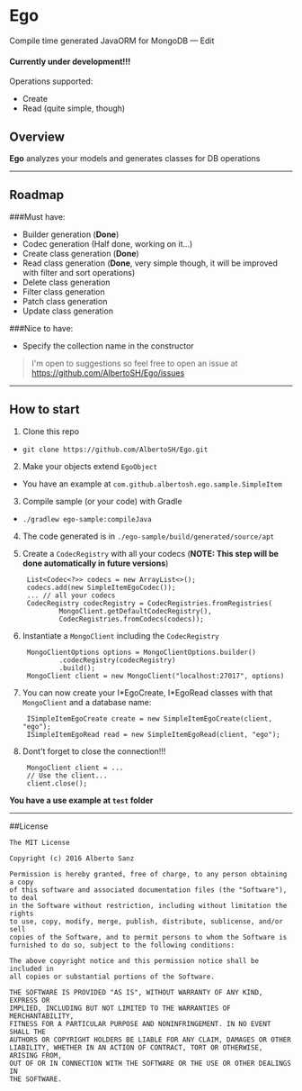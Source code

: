 # Ego


Compile time generated JavaORM for MongoDB — Edit

#### **Currently under development!!!**

Operations supported:

* Create
* Read (quite simple, though)

## Overview

**Ego** analyzes your models and generates classes for DB operations

---

## Roadmap

###Must have:

- Builder generation (**Done**)
- Codec generation (Half done, working on it...)
- Create class generation (**Done**)
- Read class generation (**Done**, very simple though, it will be improved with filter and sort operations)
- Delete class generation
- Filter class generation
- Patch class generation
- Update class generation

###Nice to have:

- Specify the collection name in the constructor


> I'm open to suggestions so feel free to open an issue at https://github.com/AlbertoSH/Ego/issues

---

## How to start

1. Clone this repo
  * `git clone https://github.com/AlbertoSH/Ego.git`
2. Make your objects extend `EgoObject`
  * You have an example at `com.github.albertosh.ego.sample.SimpleItem`
3. Compile sample (or your code) with Gradle
  * `./gradlew ego-sample:compileJava`
4. The code generated is in `./ego-sample/build/generated/source/apt`
5. Create a `CodecRegistry` with all your codecs (**NOTE: This step will be done automatically in future versions**)
   
        List<Codec<?>> codecs = new ArrayList<>();
        codecs.add(new SimpleItemEgoCodec());
        ... // all your codecs
        CodecRegistry codecRegistry = CodecRegistries.fromRegistries(
                MongoClient.getDefaultCodecRegistry(),
                CodecRegistries.fromCodecs(codecs));


6. Instantiate a `MongoClient` including the `CodecRegistry`

        MongoClientOptions options = MongoClientOptions.builder()
                .codecRegistry(codecRegistry)
                .build();
        MongoClient client = new MongoClient("localhost:27017", options)

7. You can now create your I\*EgoCreate, I\*EgoRead classes with that `MongoClient` and a database name: 

        ISimpleItemEgoCreate create = new SimpleItemEgoCreate(client, "ego");
        ISimpleItemEgoRead read = new SimpleItemEgoRead(client, "ego");

8. Dont't forget to close the connection!!!

        MongoClient client = ...
        // Use the client...
        client.close(); 
         
        

**You have a use example at `test` folder**




---

##License

    The MIT License

    Copyright (c) 2016 Alberto Sanz

    Permission is hereby granted, free of charge, to any person obtaining a copy
    of this software and associated documentation files (the "Software"), to deal
    in the Software without restriction, including without limitation the rights
    to use, copy, modify, merge, publish, distribute, sublicense, and/or sell
    copies of the Software, and to permit persons to whom the Software is
    furnished to do so, subject to the following conditions:

    The above copyright notice and this permission notice shall be included in
    all copies or substantial portions of the Software.

    THE SOFTWARE IS PROVIDED "AS IS", WITHOUT WARRANTY OF ANY KIND, EXPRESS OR
    IMPLIED, INCLUDING BUT NOT LIMITED TO THE WARRANTIES OF MERCHANTABILITY,
    FITNESS FOR A PARTICULAR PURPOSE AND NONINFRINGEMENT. IN NO EVENT SHALL THE
    AUTHORS OR COPYRIGHT HOLDERS BE LIABLE FOR ANY CLAIM, DAMAGES OR OTHER
    LIABILITY, WHETHER IN AN ACTION OF CONTRACT, TORT OR OTHERWISE, ARISING FROM,
    OUT OF OR IN CONNECTION WITH THE SOFTWARE OR THE USE OR OTHER DEALINGS IN
    THE SOFTWARE.
